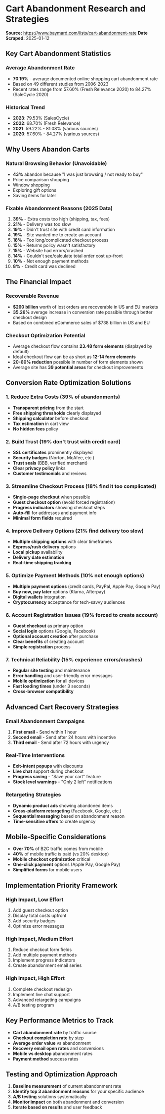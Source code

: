 # Cart Abandonment Research and Strategies

**Source:** https://www.baymard.com/lists/cart-abandonment-rate
**Date Scraped:** 2025-01-12

## Key Cart Abandonment Statistics

### Average Abandonment Rate
- **70.19%** - average documented online shopping cart abandonment rate
- Based on 49 different studies from 2006-2023
- Recent rates range from 57.60% (Fresh Relevance 2020) to 84.27% (SaleCycle 2020)

### Historical Trend
- **2023**: 79.53% (SalesCycle)
- **2022**: 68.70% (Fresh Relevance) 
- **2021**: 59.22% - 81.08% (various sources)
- **2020**: 57.60% - 84.27% (various sources)

## Why Users Abandon Carts

### Natural Browsing Behavior (Unavoidable)
- **43%** abandon because "I was just browsing / not ready to buy"
- Price comparison shopping
- Window shopping
- Exploring gift options
- Saving items for later

### Fixable Abandonment Reasons (2025 Data)
1. **39%** - Extra costs too high (shipping, tax, fees)
2. **21%** - Delivery was too slow
3. **19%** - Didn't trust site with credit card information
4. **19%** - Site wanted me to create an account
5. **18%** - Too long/complicated checkout process
6. **15%** - Returns policy wasn't satisfactory
7. **15%** - Website had errors/crashed
8. **14%** - Couldn't see/calculate total order cost up-front
9. **10%** - Not enough payment methods
10. **8%** - Credit card was declined

## The Financial Impact

### Recoverable Revenue
- **$260 billion** worth of lost orders are recoverable in US and EU markets
- **35.26%** average increase in conversion rate possible through better checkout design
- Based on combined eCommerce sales of $738 billion in US and EU

### Checkout Optimization Potential
- Average checkout flow contains **23.48 form elements** (displayed by default)
- Ideal checkout flow can be as short as **12-14 form elements**
- **20-60% reduction** possible in number of form elements shown
- Average site has **39 potential areas** for checkout improvements

## Conversion Rate Optimization Solutions

### 1. Reduce Extra Costs (39% of abandonments)
- **Transparent pricing** from the start
- **Free shipping thresholds** clearly displayed
- **Shipping calculator** before checkout
- **Tax estimation** in cart view
- **No hidden fees** policy

### 2. Build Trust (19% don't trust with credit card)
- **SSL certificates** prominently displayed
- **Security badges** (Norton, McAfee, etc.)
- **Trust seals** (BBB, verified merchant)
- **Clear privacy policy** links
- **Customer testimonials** and reviews

### 3. Streamline Checkout Process (18% find it too complicated)
- **Single-page checkout** when possible
- **Guest checkout option** (avoid forced registration)
- **Progress indicators** showing checkout steps
- **Auto-fill** for addresses and payment info
- **Minimal form fields** required

### 4. Improve Delivery Options (21% find delivery too slow)
- **Multiple shipping options** with clear timeframes
- **Express/rush delivery** options
- **Local pickup** availability
- **Delivery date estimation** 
- **Real-time shipping tracking**

### 5. Optimize Payment Methods (10% not enough options)
- **Multiple payment options** (credit cards, PayPal, Apple Pay, Google Pay)
- **Buy now, pay later** options (Klarna, Afterpay)
- **Digital wallets** integration
- **Cryptocurrency** acceptance for tech-savvy audiences

### 6. Account Registration Issues (19% forced to create account)
- **Guest checkout** as primary option
- **Social login** options (Google, Facebook)
- **Optional account creation** after purchase
- **Clear benefits** of creating account
- **Simple registration** process

### 7. Technical Reliability (15% experience errors/crashes)
- **Regular site testing** and maintenance
- **Error handling** and user-friendly error messages
- **Mobile optimization** for all devices
- **Fast loading times** (under 3 seconds)
- **Cross-browser compatibility**

## Advanced Cart Recovery Strategies

### Email Abandonment Campaigns
1. **First email** - Send within 1 hour
2. **Second email** - Send after 24 hours with incentive
3. **Third email** - Send after 72 hours with urgency

### Real-Time Interventions
- **Exit-intent popups** with discounts
- **Live chat** support during checkout
- **Progress saving** - "Save your cart" feature
- **Stock level warnings** - "Only 2 left" notifications

### Retargeting Strategies
- **Dynamic product ads** showing abandoned items
- **Cross-platform retargeting** (Facebook, Google, etc.)
- **Sequential messaging** based on abandonment reason
- **Time-sensitive offers** to create urgency

## Mobile-Specific Considerations
- **Over 70%** of B2C traffic comes from mobile
- **40%** of mobile traffic is paid (vs 20% desktop)
- **Mobile checkout optimization** critical
- **One-click payment** options (Apple Pay, Google Pay)
- **Simplified forms** for mobile users

## Implementation Priority Framework

### High Impact, Low Effort
1. Add guest checkout option
2. Display total costs upfront
3. Add security badges
4. Optimize error messages

### High Impact, Medium Effort
1. Reduce checkout form fields
2. Add multiple payment methods
3. Implement progress indicators
4. Create abandonment email series

### High Impact, High Effort
1. Complete checkout redesign
2. Implement live chat support
3. Advanced retargeting campaigns
4. A/B testing program

## Key Performance Metrics to Track
- **Cart abandonment rate** by traffic source
- **Checkout completion rate** by step
- **Average order value** vs abandonment
- **Recovery email open rates** and conversions
- **Mobile vs desktop** abandonment rates
- **Payment method** success rates

## Testing and Optimization Approach
1. **Baseline measurement** of current abandonment rate
2. **Identify top 3 abandonment reasons** for your specific audience
3. **A/B testing** solutions systematically
4. **Monitor impact** on both abandonment and conversion
5. **Iterate based on results** and user feedback